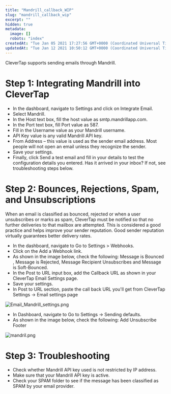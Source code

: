 ```yaml
---
title: "Mandrill_callback_WIP"
slug: "mandrill_callback_wip"
excerpt: ""
hidden: true
metadata: 
  image: []
  robots: "index"
createdAt: "Tue Jan 05 2021 17:27:56 GMT+0000 (Coordinated Universal Time)"
updatedAt: "Tue Jan 12 2021 10:50:12 GMT+0000 (Coordinated Universal Time)"
---
```

CleverTap supports sending emails through Mandrill.

# Step 1: Integrating Mandrill into CleverTap

- In the dashboard, navigate to Settings and click on Integrate Email.
- Select Mandrill.
- In the Host text box, fill the host value as smtp.mandrillapp.com.
- In the Port text box, fill Port value as 587.
- Fill in the Username value as your Mandrill username.
- API Key value is any valid Mandrill API key.
- From Address – this value is used as the sender email address. Most people will not open an email unless they recognize the sender.
- Save your settings.
- Finally, click Send a test email and fill in your details to test the configuration details you entered. Has it arrived in your inbox? If not, see troubleshooting steps below. 

# Step 2: Bounces, Rejections, Spam, and Unsubscriptions

When an email is classified as bounced, rejected or when a user unsubscribes or marks as spam, CleverTap must be notified so that no further deliveries to that mailbox are attempted. This is considered a good practice and helps improve your sender reputation. Good sender reputation virtually guarantees better delivery rates.

- In the dashboard, navigate to Go to Settings > Webhooks.
- Click on the Add a Webhook link.
- As shown in the image below, check the following: Message is Bounced , Message is Rejected, Message Recipient Unsubscribes and Message is Soft-Bounced.
- In the Post to URL input box, add the Callback URL as shown in your CleverTap Email Settings page.
- Save your settings.
- In Post to URL section, paste the call back URL you'll get from CleverTap Settings -> Email settings page

![](https://files.readme.io/c2dc8ef-Email_Mandrill_settings.png "Email_Mandrill_settings.png")

- In Dashboard, navigate to Go to Settings → Sending defaults.
- As shown in the image below, check the following: Add Unsubscribe Footer

![](https://files.readme.io/39ea47c-mandril.png "mandril.png")

# Step 3: Troubleshooting

- Check whether Mandrill API key used is not restricted by IP address.
- Make sure that your Mandrill API key is active.
- Check your SPAM folder to see if the message has been classified as SPAM by your email provider.
